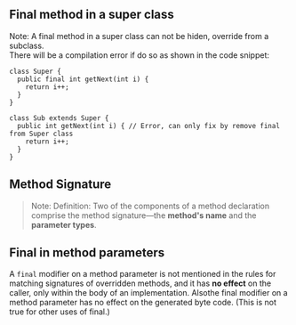 ## Final method in a super class
Note: A final method in a super class can not be hiden, override from a subclass.   
There will be a compilation error if do so as shown in the code snippet:   
```
class Super {
  public final int getNext(int i) {
    return i++;
  }
}

class Sub extends Super {
  public int getNext(int i) { // Error, can only fix by remove final from Super class
    return i++;
  }
}
```  

## Method Signature
> Note: Definition: Two of the components of a method declaration comprise the method signature—the **method's name** and the **parameter types**.

## Final in method parameters
A `final` modifier on a method parameter is not mentioned in the rules for matching signatures of overridden methods, and it has **no effect** on the caller, only within the body of an implementation. Alsothe final modifier on a method parameter has no effect on the generated byte code. (This is not true for other uses of final.)


